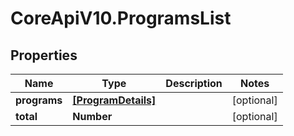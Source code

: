 # CoreApiV10.ProgramsList

## Properties
Name | Type | Description | Notes
------------ | ------------- | ------------- | -------------
**programs** | [**[ProgramDetails]**](ProgramDetails.md) |  | [optional] 
**total** | **Number** |  | [optional] 


